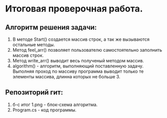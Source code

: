 # Итоговая проверочная работа.
## Алгоритм решения задачи:
1. В методе Start() создается массив строк, а так же вызываются остальные методы.
2. Метод feel_arr() позволяет пользователю самостоятельно заполнить массив строк.
3. Метод write_arr() выводит весь полученый методом массив.
4. algorithm() - алгоритм, выполняющий поставленную задачу. Выполняя проход по массиву программа выводит только те элементы массива, длинна которых не больше 3.
## Репозиторий гит:
1. б-с итог 1.png - блок-схема алгоритма.
2. Program.cs - код программы.